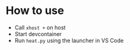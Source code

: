 # How to use

+ Call `xhost +` on host
+ Start devcontainer
+ Run `heat.py` using the launcher in VS Code